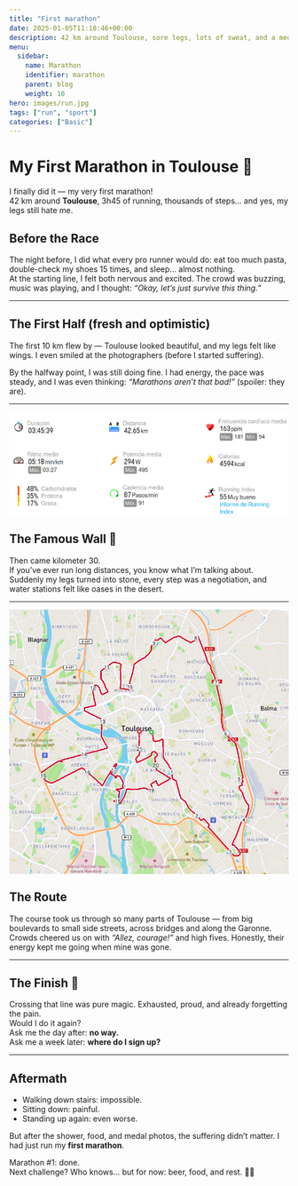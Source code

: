 ```yaml
---
title: "First marathon"
date: 2025-01-05T11:18:46+00:00
description: 42 km around Toulouse, sore legs, lots of sweat, and a medal at the end. My first marathon adventure!
menu:
  sidebar:
    name: Marathon
    identifier: marathon
    parent: blog
    weight: 10
hero: images/run.jpg
tags: ["run", "sport"]
categories: ["Basic"]
---
```


# My First Marathon in Toulouse 🎉

I finally did it — my very first marathon!  
42 km around **Toulouse**, 3h45 of running, thousands of steps… and yes, my legs still hate me.  

## Before the Race

The night before, I did what every pro runner would do: eat too much pasta, double-check my shoes 15 times, and sleep… almost nothing.  
At the starting line, I felt both nervous and excited. The crowd was buzzing, music was playing, and I thought: *“Okay, let’s just survive this thing.”*  

---

## The First Half (fresh and optimistic)

The first 10 km flew by — Toulouse looked beautiful, and my legs felt like wings. I even smiled at the photographers (before I started suffering).  

By the halfway point, I was still doing fine. I had energy, the pace was steady, and I was even thinking: *“Marathons aren’t that bad!”* (spoiler: they are).  

---

<img src="/posts/blog/marathon/images/stats.png" align="center" title="Stats of my race" width="700">

## The Famous Wall 🧱

Then came kilometer 30.  
If you’ve ever run long distances, you know what I’m talking about. Suddenly my legs turned into stone, every step was a negotiation, and water stations felt like oases in the desert.  


---

<img src="/posts/blog/marathon/images/maps.png" align="center" title="Toulouse marathon route" width="700">

## The Route

The course took us through so many parts of Toulouse — from big boulevards to small side streets, across bridges and along the Garonne. Crowds cheered us on with *“Allez, courage!”* and high fives. Honestly, their energy kept me going when mine was gone.   

---

## The Finish 🏅

Crossing that line was pure magic. Exhausted, proud, and already forgetting the pain.  
Would I do it again?  
Ask me the day after: **no way.**  
Ask me a week later: **where do I sign up?**  

---

## Aftermath

- Walking down stairs: impossible.  
- Sitting down: painful.  
- Standing up again: even worse.  

But after the shower, food, and medal photos, the suffering didn’t matter. I had just run my **first marathon**.  

Marathon #1: done.  
Next challenge? Who knows… but for now: beer, food, and rest. 🍕🍺